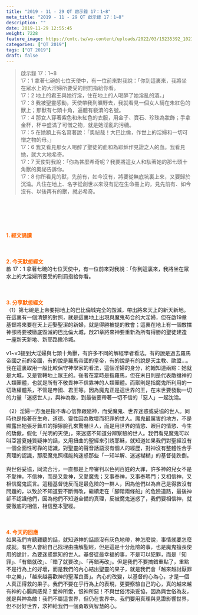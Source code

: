 ```yaml
---
title: "2019 - 11 - 29 QT 啟示錄 17：1~8"
meta_title: "2019 - 11 - 29 QT 啟示錄 17：1~8"
description: ""
date: 2019-11-29 12:55:45
weight: 7228
feature_image: https://cmtc.tw/wp-content/uploads/2022/03/15235392_10211799862337740_180693556567566654_o-1.webp
categories: ["QT 2019"]
tags: ["QT 2019"]
draft: false
---
```


<blockquote>啟示錄 17：1~8<br />
17：1 拿著七碗的七位天使中，有一位前來對我說：「你到這裏來，我將坐在眾水上的大淫婦所要受的刑罰指給你看。<br />
17：2 地上的君王與她行淫，住在地上的人喝醉了她淫亂的酒。」<br />
17：3 我被聖靈感動，天使帶我到曠野去，我就看見一個女人騎在朱紅色的獸上；那獸有七頭十角，遍體有褻瀆的名號。<br />
17：4 那女人穿著紫色和朱紅色的衣服，用金子、寶石、珍珠為妝飾；手拿金杯，杯中盛滿了可憎之物，就是她淫亂的污穢。<br />
17：5 在她額上有名寫著說：「奧祕哉！大巴比倫，作世上的淫婦和一切可憎之物的母。」<br />
17：6 我又看見那女人喝醉了聖徒的血和為耶穌作見證之人的血。我看見她，就大大地希奇。<br />
17：7 天使對我說：「你為甚麼希奇呢？我要將這女人和馱著她的那七頭十角獸的奧祕告訴你。<br />
17：8 你所看見的獸，先前有，如今沒有，將要從無底坑裏上來，又要歸於沉淪。凡住在地上、名字從創世以來沒有記在生命冊上的，見先前有、如今沒有、以後再有的獸，就必希奇。</blockquote><br />
&nbsp;<br />
<br />
&nbsp;<br />
<br />
<span style="color: #ff6600;"><strong>1. </strong><strong>經文誦讀</strong></span><br />
<br />
<span style="color: #ff6600;"><strong> </strong></span><br />
<br />
<span style="color: #ff6600;"><strong>2. 今天默想</strong><strong>經文<br />
</strong></span>啟 17：1 拿著七碗的七位天使中，有一位前來對我說：「你到這裏來，我將坐在眾水上的大淫婦所要受的刑罰指給你看。<br />
<br />
&nbsp;<br />
<br />
<span style="color: #ff6600;"><strong>3. 分享默想經文<br />
</strong></span>（1）第七碗是上帝要把地上的巴比倫城完全的毀滅，帶出將來天上的新天新地。在這裏有一個清楚的對照，就是這裏地上出現與魔鬼苟合的大淫婦，但在啟19章基督將來要在天上迎娶聖潔的新婦，就是得勝被提的教會；這裏在地上有一個敵擋神卻將要被徹底毀滅的巴比倫大城，啟21章將來神要重新為所有得勝的聖徒建造一座新天新地、新耶路撒冷城。<br />
<br />
v1~v3提到大淫婦與七頭十角獸，有許多不同的解經學者看法。有的說是過去羅馬帝國之前的帝國，有的說是羅馬帝國的皇帝，有的說是有的說是天主教、歐盟…。我在這裏取用一般比較保守神學家的看法，這個淫婦的身分，約翰知道兩點：她就是大城，又是管轄地上眾王的。後者在當時是指羅馬，但在末日則是代表敵擋神的人類團體，也就是所有不敬畏神不信靠神的人類團體。而獸則是指魔鬼所利用的一切政權體系，不管是帝國、君王等。因為魔鬼正是這世界的王，在末世要發動一切的力量「迷惑世人」，與神為敵，到最後要帶著一切不信的「惡人」一起沈淪。<br />
<br />
（2）淫婦一方面是指不專心信靠跟隨神，而受魔鬼、世界迷惑或妥協的世人。同時也是指著在生命、道德、靈性因為敗壞而犯罪的世人。魔鬼最厲害的地方，不是顯露出牠張牙舞爪的猙獰臉孔來驚嚇世人，而是用世界的情慾、眼目的情慾、今生的驕傲，假化「光明的天使」，來迷惑不知道分辨察驗的世人。我們看見魔鬼可以叫亞當夏娃質疑神的話，又用扭曲的聖經來引誘耶穌，就知道如果我們對聖經沒有一個全面性可靠的認識，對聖靈的聲音話語沒有個人的經歷，對神沒有整體性合乎真理的認識，那麼魔鬼照樣能夠迷惑那些「一知半解、迷迷糊糊」的基督徒跌倒。<br />
<br />
與世俗妥協，同流合污，一直都是上帝審判以色列百姓的大罪，許多神的兒女不是不愛神，不信神，而是又愛神，又愛魔鬼；又事奉神，又事奉瑪門；又相信神，又相信魔鬼謊言。這種基督徒反而是最危險的一群人，因為他們以為自己是得救沒有問題的，以致於不知道要不斷悔改，繼續走在「腳踏兩條船」的危險道路，最後神卻不認識他們，因為他們不知道全備的真理，反被魔鬼迷惑了，我們要相信神，就要徹底的相信，相信整本聖經。<br />
<br />
<span style="color: #ff6600;"><strong> </strong></span><br />
<br />
<span style="color: #ff6600;"><strong>4. 今天的回應<br />
</strong></span>如果我們肯聽難聽的話，就知道神的話語沒有灰色地帶，神怎麼說，事情就要怎麼成就。有些人會給自己找理由曲解聖經，但是這是十分危險的事，也是魔鬼擅長使用的詭計，為要迷惑無知的世人。基督徒最幸福的事，不是可以犯罪，而是「知罪」、「有錯就改」、「錯了就要改」、「再錯再改」。但是我們不要搞錯重點了，重點不是行為上的好壞，而是我們的內心結出聖靈的果子，就是我們會「越來越討厭罪中之樂」，「越來越喜歡神的聖潔良善」。內心的改變，以基督的心為心，才是一個人真正得救的果子。我們不要在乎行為上的表現，更要察驗自己的心，真的越來越有神的心腸與感覺？愛神所愛，恨神所惡！不與世俗污染妥協，因為與世俗為友，就是與神為敵！我們不屬這世界，但仍在世界中。我們要用真理與見證影響世界，但不討好世界，求神給我們一個勇敢與智慧的心。
        